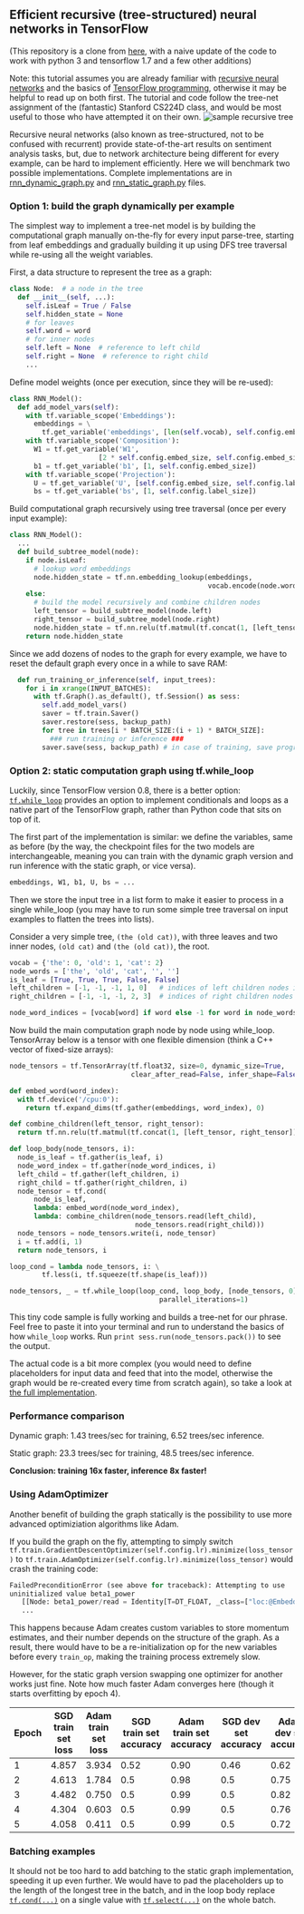 ## Efficient recursive (tree-structured) neural networks in TensorFlow

(This repository is a clone from [here](https://github.com/erickrf/treernn), with a naive update of the code to work with python 3 and tensorflow 1.7 and a few other additions)

Note: this tutorial assumes you are already familiar with [recursive neural networks](http://cs224d.stanford.edu/lectures/CS224d-Lecture10.pdf) and the basics of [TensorFlow programming](https://www.tensorflow.org/versions/r0.10/tutorials/index.html), otherwise it may be helpful to read up on both first.
The tutorial and code follow the tree-net assignment of the (fantastic) Stanford CS224D class, and would be most useful to those who have attempted it on their own.
![sample recursive tree](recursive.png)

Recursive neural networks (also known as tree-structured, not to be confused with recurrent) provide state-of-the-art results on sentiment analysis tasks, but, due to network architecture being different for every example, can be hard to implement efficiently. Here we will benchmark two possible implementations.
Complete implementations are in [rnn\_dynamic\_graph.py](rnn_dynamic_graph.py) and [rnn\_static\_graph.py](rnn_static_graph.py) files.


### Option 1: build the graph dynamically per example

The simplest way to implement a tree-net model is by building the computational
graph manually on-the-fly for every input parse-tree, starting from leaf
embeddings and gradually building it up using DFS tree traversal while re-using
all the weight variables.

First, a data structure to represent the tree as a graph:
```python
class Node:  # a node in the tree
  def __init__(self, ...):
    self.isLeaf = True / False
    self.hidden_state = None
    # for leaves
    self.word = word
    # for inner nodes
    self.left = None  # reference to left child
    self.right = None  # reference to right child
    ...
```

Define model weights (once per execution, since they will be re-used):
```python
class RNN_Model():
  def add_model_vars(self):
    with tf.variable_scope('Embeddings'):
      embeddings = \
        tf.get_variable('embeddings', [len(self.vocab), self.config.embed_size])
    with tf.variable_scope('Composition'):
      W1 = tf.get_variable('W1',
                      [2 * self.config.embed_size, self.config.embed_size])
      b1 = tf.get_variable('b1', [1, self.config.embed_size])
    with tf.variable_scope('Projection'):
      U = tf.get_variable('U', [self.config.embed_size, self.config.label_size])
      bs = tf.get_variable('bs', [1, self.config.label_size])
```

Build computational graph recursively using tree traversal (once per every input example):
```python
class RNN_Model():
  ...
  def build_subtree_model(node):
    if node.isLeaf:
      # lookup word embeddings
      node.hidden_state = tf.nn.embedding_lookup(embeddings,
                                                 vocab.encode(node.word))
    else:
      # build the model recursively and combine children nodes
      left_tensor = build_subtree_model(node.left)
      right_tensor = build_subtree_model(node.right)
      node.hidden_state = tf.nn.relu(tf.matmul(tf.concat(1, [left_tensor, right_tensor]), W1) + b1)
    return node.hidden_state
```

Since we add dozens of nodes to the graph for every example, we have to reset
the default graph every once in a while to save RAM:
```python
  def run_training_or_inference(self, input_trees):
    for i in xrange(INPUT_BATCHES):
      with tf.Graph().as_default(), tf.Session() as sess:
        self.add_model_vars()
        saver = tf.train.Saver()
        saver.restore(sess, backup_path)
        for tree in trees[i * BATCH_SIZE:(i + 1) * BATCH_SIZE]:
          ### run training or inference ###
        saver.save(sess, backup_path) # in case of training, save progress
```


### Option 2: static computation graph using tf.while\_loop
Luckily, since TensorFlow version 0.8, there is a better option: [`tf.while_loop`](https://www.tensorflow.org/versions/r0.10/api_docs/python/control_flow_ops.html#while_loop)
provides an option to implement conditionals and loops as a native part of the
TensorFlow graph, rather than Python code that sits on top of it.

The first part of the implementation is similar: we define the variables, same
as before (by the way, the checkpoint files for the two models are
interchangeable, meaning you can train with the dynamic graph version and run
inference with the static graph, or vice versa).
```python
embeddings, W1, b1, U, bs = ...
```

Then we store the input tree in a list form to make it easier to process in a
single while\_loop (you may have to run some simple tree traversal on input
examples to flatten the trees into lists).

Consider a very simple tree, `(the (old cat))`, with three leaves and two inner
nodes, `(old cat)` and `(the (old cat))`, the root.
```python
vocab = {'the': 0, 'old': 1, 'cat': 2}
node_words = ['the', 'old', 'cat', '', '']
is_leaf = [True, True, True, False, False]
left_children = [-1, -1, -1, 1, 0]   # indices of left children nodes in this list
right_children = [-1, -1, -1, 2, 3]  # indices of right children nodes in this list

node_word_indices = [vocab[word] if word else -1 for word in node_words]
```

Now build the main computation graph node by node using while\_loop. TensorArray
below is a tensor with one flexible dimension (think a C++ vector of fixed-size
arrays):
```python
node_tensors = tf.TensorArray(tf.float32, size=0, dynamic_size=True,
                              clear_after_read=False, infer_shape=False)

def embed_word(word_index):
  with tf.device('/cpu:0'):
    return tf.expand_dims(tf.gather(embeddings, word_index), 0)

def combine_children(left_tensor, right_tensor):
  return tf.nn.relu(tf.matmul(tf.concat(1, [left_tensor, right_tensor]), W1) + b1)

def loop_body(node_tensors, i):
  node_is_leaf = tf.gather(is_leaf, i)
  node_word_index = tf.gather(node_word_indices, i)
  left_child = tf.gather(left_children, i)
  right_child = tf.gather(right_children, i)
  node_tensor = tf.cond(
      node_is_leaf,
      lambda: embed_word(node_word_index),
      lambda: combine_children(node_tensors.read(left_child),
                               node_tensors.read(right_child)))
  node_tensors = node_tensors.write(i, node_tensor)
  i = tf.add(i, 1)
  return node_tensors, i

loop_cond = lambda node_tensors, i: \
        tf.less(i, tf.squeeze(tf.shape(is_leaf)))

node_tensors, _ = tf.while_loop(loop_cond, loop_body, [node_tensors, 0],
                                     parallel_iterations=1)
```
This tiny code sample is fully working and builds a tree-net for our phrase.
Feel free to paste it into your terminal and run to understand the basics of how
`while_loop` works. Run `print sess.run(node_tensors.pack())` to see the output.

The actual code is a bit more complex (you would need to define placeholders for
input data and feed that into the model, otherwise the graph would be re-created
every time from scratch again), so take a look at [the full implementation](rnn_static_graph.py).

### Performance comparison
Dynamic graph: 1.43 trees/sec for training, 6.52 trees/sec inference.

Static graph: 23.3 trees/sec for training, 48.5 trees/sec inference.

__Conclusion: training 16x faster, inference 8x faster!__

### Using AdamOptimizer
Another benefit of building the graph statically is the possibility to use more
advanced optimiziation algorithms like Adam.

If you build the graph on the fly, attempting to simply switch
`tf.train.GradientDescentOptimizer(self.config.lr).minimize(loss_tensor)`
to `tf.train.AdamOptimizer(self.config.lr).minimize(loss_tensor)` would crash
the training code:
```python
FailedPreconditionError (see above for traceback): Attempting to use
uninitialized value beta1_power
   [[Node: beta1_power/read = Identity[T=DT_FLOAT, _class=["loc:@Embeddings/embeddings"], _device="/job:localhost/replica:0/task:0/gpu:0"](beta1_power)]]
   ...
```
This happens because Adam creates custom variables to store momentum
estimates, and their number depends on the structure of the graph. As a result,
there would have to be a re-initialization op for the new variables before every
`train_op`, making the training process extremely slow.

However, for the static graph version swapping one optimizer for another works
just fine. Note how much faster Adam converges here (though it starts
overfitting by epoch 4).

| Epoch | SGD train set loss | Adam train set loss | SGD train set accuracy | Adam train set accuracy | SGD dev set accuracy | Adam dev set accuracy |
| --- | --- | --- | --- | --- | --- | --- |
| 1 | 4.857 | 3.934 | 0.52 | 0.90 | 0.46 | 0.62 |
| 2 | 4.613 | 1.784 | 0.5 | 0.98 | 0.5 | 0.75 |
| 3 | 4.482 | 0.750 | 0.5 | 0.99 | 0.5 | 0.82 |
| 4 | 4.304 | 0.603 | 0.5 | 0.99 | 0.5 | 0.76 |
| 5 | 4.058 | 0.411 | 0.5 | 0.99 | 0.5 | 0.72 |

### Batching examples
It should not be too hard to add batching to the static graph implementation, speeding it up even further.
We would have to pad the placeholders up to the length of the longest tree in the batch, and in the loop body replace [`tf.cond(...)`](https://www.tensorflow.org/versions/r0.10/api_docs/python/control_flow_ops.html#cond) on a single value with [`tf.select(...)`](https://www.tensorflow.org/versions/r0.10/api_docs/python/control_flow_ops.html#select) on the whole batch.
